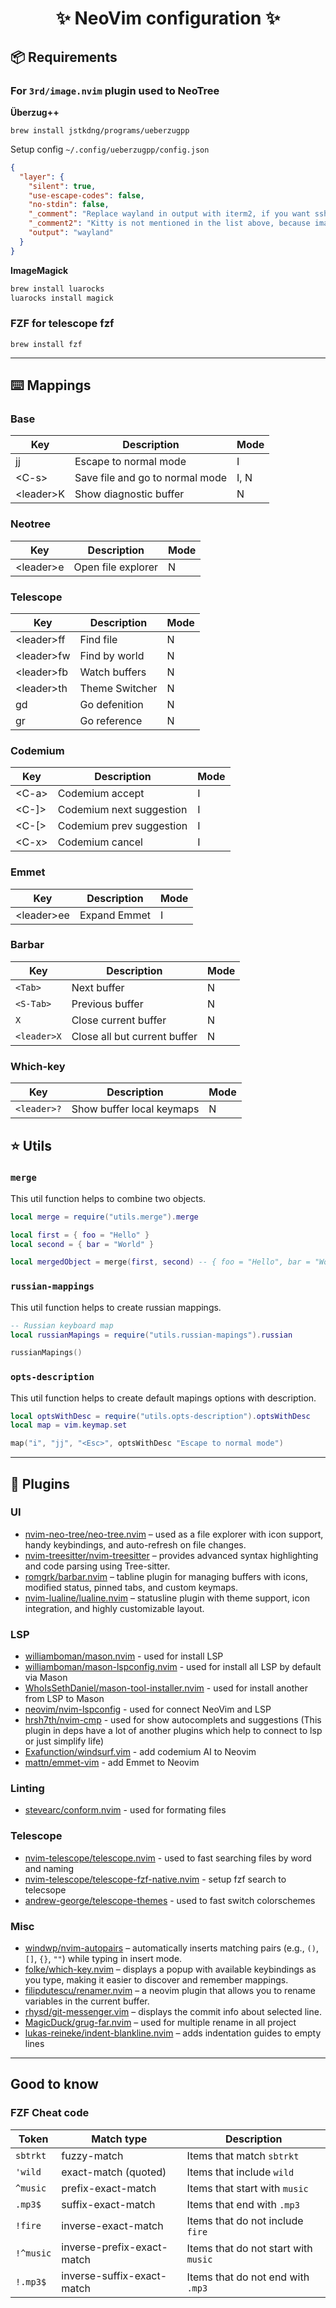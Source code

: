 <h1 align="center">✨ NeoVim configuration  ✨</h1>

## 📦 Requirements

### For `3rd/image.nvim` plugin used to NeoTree

**Überzug++**

`brew install jstkdng/programs/ueberzugpp`

Setup config `~/.config/ueberzugpp/config.json`

```json
{
  "layer": {
    "silent": true,
    "use-escape-codes": false,
    "no-stdin": false,
    "_comment": "Replace wayland in output with iterm2, if you want ssh support, x11 if you want to use it in xorg, sixel if you want to use sixels, chafa if you want to use the terminal colors.",
    "_comment2": "Kitty is not mentioned in the list above, because image.nvim has native support for it.",
    "output": "wayland"
  }
}
```

**ImageMagick**

```sh
brew install luarocks
luarocks install magick
```

### FZF for telescope fzf

`brew install fzf`

---

## ⌨️ Mappings

### Base

| Key         | Description                     | Mode |
| ----------- | ------------------------------- | ---- |
| jj          | Escape to normal mode           | I    |
| \<C-s\>     | Save file and go to normal mode | I, N |
| \<leader\>K | Show diagnostic buffer          | N    |

### Neotree

| Key         | Description        | Mode |
| ----------- | ------------------ | ---- |
| \<leader\>e | Open file explorer | N    |

### Telescope

| Key          | Description    | Mode |
| ------------ | -------------- | ---- |
| \<leader\>ff | Find file      | N    |
| \<leader\>fw | Find by world  | N    |
| \<leader\>fb | Watch buffers  | N    |
| \<leader\>th | Theme Switcher | N    |
| gd           | Go defenition  | N    |
| gr           | Go reference   | N    |

### Codemium

| Key     | Description              | Mode |
| ------- | ------------------------ | ---- |
| \<C-a\> | Codemium accept          | I    |
| \<C-]\> | Codemium next suggestion | I    |
| \<C-[\> | Codemium prev suggestion | I    |
| \<C-x\> | Codemium cancel          | I    |

### Emmet

| Key          | Description  | Mode |
| ------------ | ------------ | ---- |
| \<leader\>ee | Expand Emmet | I    |

### Barbar

| Key         | Description                  | Mode |
| ----------- | ---------------------------- | ---- |
| `<Tab>`     | Next buffer                  | N    |
| `<S-Tab>`   | Previous buffer              | N    |
| `X`         | Close current buffer         | N    |
| `<leader>X` | Close all but current buffer | N    |

### Which-key

| Key         | Description               | Mode |
| ----------- | ------------------------- | ---- |
| `<leader>?` | Show buffer local keymaps | N    |

## ⭐️ Utils

### `merge`

This util function helps to combine two objects.

```lua
local merge = require("utils.merge").merge

local first = { foo = "Hello" }
local second = { bar = "World" }

local mergedObject = merge(first, second) -- { foo = "Hello", bar = "World" }
```

### `russian-mappings`

This util function helps to create russian mappings.

```lua
-- Russian keyboard map
local russianMapings = require("utils.russian-mapings").russian

russianMapings()
```

### `opts-description`

This util function helps to create default mapings options with description.

```lua
local optsWithDesc = require("utils.opts-description").optsWithDesc
local map = vim.keymap.set

map("i", "jj", "<Esc>", optsWithDesc "Escape to normal mode")
```

---

## 🔌 Plugins

### UI

- [nvim-neo-tree/neo-tree.nvim](https://github.com/nvim-neo-tree/neo-tree.nvim) – used as a file explorer with icon support, handy keybindings, and auto-refresh on file changes.
- [nvim-treesitter/nvim-treesitter](https://github.com/nvim-treesitter/nvim-treesitter) – provides advanced syntax highlighting and code parsing using Tree-sitter.
- [romgrk/barbar.nvim](https://github.com/romgrk/barbar.nvim) – tabline plugin for managing buffers with icons, modified status, pinned tabs, and custom keymaps.
- [nvim-lualine/lualine.nvim](https://github.com/nvim-lualine/lualine.nvim) – statusline plugin with theme support, icon integration, and highly customizable layout.

### LSP

- [williamboman/mason.nvim](https://github.com/williamboman/mason.nvim) - used for install LSP
- [williamboman/mason-lspconfig.nvim](https://github.com/williamboman/mason-lspconfig.nvim) - used for install all LSP by default via Mason
- [WhoIsSethDaniel/mason-tool-installer.nvim](https://github.com/WhoIsSethDaniel/mason-tool-installer.nvim) - used for install another from LSP to Mason
- [neovim/nvim-lspconfig](https://github.com/neovim/nvim-lspconfig) - used for connect NeoVim and LSP
- [hrsh7th/nvim-cmp](httsp://hithub.com/hrsh7th/nvim-cmp) - used for show autocomplets and suggestions (This plugin in deps have a lot of another plugins which help to connect to lsp or just simplify life)
- [Exafunction/windsurf.vim](https://github.com/Exafunction/windsurf.vim) - add codemium AI to Neovim
- [mattn/emmet-vim](https://github.com/mattn/emmet-vim) - add Emmet to Neovim

### Linting

- [stevearc/conform.nvim](https://github.com/stevearc/conform.nvim) - used for formating files

### Telescope

- [nvim-telescope/telescope.nvim](https://github.com/nvim-telescope/telescope.nvim) - used to fast searching files by word and naming
- [nvim-telescope/telescope-fzf-native.nvim](https://github.com/nvim-telescope/telescope-fzf-native.nvim) - setup fzf search to telecsope
- [andrew-george/telescope-themes](https://github.com/andrew-george/telescope-themes) - used to fast switch colorschemes

### Misc

- [windwp/nvim-autopairs](https://github.com/windwp/nvim-autopairs) – automatically inserts matching pairs (e.g., `()`, `[]`, `{}`, `""`) while typing in insert mode.
- [folke/which-key.nvim](https://github.com/folke/which-key.nvim) – displays a popup with available keybindings as you type, making it easier to discover and remember mappings.
- [filipdutescu/renamer.nvim](https://github.com/filipdutescu/renamer.nvim) – a neovim plugin that allows you to rename variables in the current buffer.
- [rhysd/git-messenger.vim](https://github.com/rhysd/git-messenger.vim) – displays the commit info about selected line.
- [MagicDuck/grug-far.nvim](https://github.com/MagicDuck/grug-far.nvim) – used for multiple rename in all project
- [lukas-reineke/indent-blankline.nvim](https://github.com/lukas-reineke/indent-blankline.nvim) – adds indentation guides to empty lines

---

## Good to know

### FZF Cheat code

| Token     | Match type                 | Description                          |
| --------- | -------------------------- | ------------------------------------ |
| `sbtrkt`  | fuzzy-match                | Items that match `sbtrkt`            |
| `'wild`   | exact-match (quoted)       | Items that include `wild`            |
| `^music`  | prefix-exact-match         | Items that start with `music`        |
| `.mp3$`   | suffix-exact-match         | Items that end with `.mp3`           |
| `!fire`   | inverse-exact-match        | Items that do not include `fire`     |
| `!^music` | inverse-prefix-exact-match | Items that do not start with `music` |
| `!.mp3$`  | inverse-suffix-exact-match | Items that do not end with `.mp3`    |
